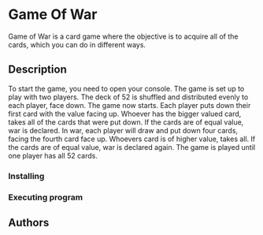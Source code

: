 # Game Of War 

Game of War is a card game where the objective is to acquire all of the cards, which you can do in different ways. 

## Description 

To start the game, you need to open your console. The game is set up to play with two players. The deck of 52 is shuffled and distributed evenly to each player, face down. The game now starts. Each player puts down their first card with the value facing up. Whoever has the bigger valued card, takes all of the cards that were put down. If the cards are of equal value, war is declared. In war, each player will draw and put down four cards, facing the fourth card face up. Whoevers card is of higher value, takes all. If the cards are of equal value, war is declared again. The game is played until one player has all 52 cards.
### Installing

### Executing program

## Authors



